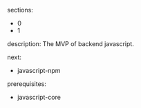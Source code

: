 sections:
  - 0
  - 1

description: The MVP of backend javascript.

next:
  - javascript-npm

prerequisites:
  - javascript-core
